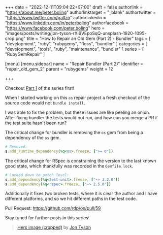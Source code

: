 +++
date = "2022-12-11T09:04:22+07:00"
draft = false
authorlink = "https://about.me/peter.boling"
authorlinktarget = "_blank"
authortwitter = "https://www.twitter.com/galtzo"
authorlinkedin = "https://www.linkedin.com/in/peterboling"
authorfacebook = "https://www.facebook.com/peter.boling"
hero = "images/posts/writing/jon-tyson-rXi6VEpoSqQ-unsplash-1920-1095-crop.png"
title = "How to Repair an Old Gem (Part 2) - Bundler"
tags = [ "development", "ruby", "rubygems", "floss", "bundler" ]
categories = [ "development", "tools", "ruby", "maintenance", "bundler" ]
series = [ "RubyGemRepair" ]

[menu]
[menu.sidebar]
name = "Repair Bundler (Part 2)"
identifier = "repair_old_gem_2"
parent = "rubygems"
weight = 12

+++

Checkout [Part 1](/posts/rubygems/repair_old_gem_1) of the series first!

When I started working on this `os` repair project a fresh checkout of the source code would not `bundle install`.

I was able to fix the problem, but these issues are like peeling an onion.
After fixing bundler the tests would not run, and how can you merge a PR if the test suite hasn't been run?

The critical change for bundler is removing the `os` gem from being a dependency of the `os` gem.
```ruby
# Removed:
s.add_runtime_dependency(%q<os>.freeze, [">= 0"])
```

The critical change for RSpec is constraining the version to the last known good state,
which thankfully was recorded in the `Gemfile.lock`.

```ruby
# Locked down to patch level:
s.add_dependency(%q<test-unit>.freeze, ["~> 3.2.0"])
s.add_dependency(%q<rspec>.freeze, ["~> 2.5.0"])
```

Additionally it fixes two broken tests, where it is clear the author and I have different platforms,
and so we hit different paths in the test code.

Pull Request: https://github.com/rdp/os/pull/59

Stay tuned for further posts in this series!

> [Hero image (cropped)](https://unsplash.com/photos/rXi6VEpoSqQ) by [Jon Tyson](https://unsplash.com/@jontyson)
